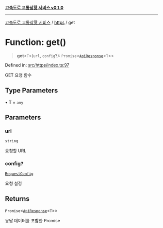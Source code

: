 [**고속도로 교통상황 서비스 v0.1.0**](../../README.md)

***

[고속도로 교통상황 서비스](../../modules.md) / [https](../README.md) / get

# Function: get()

> **get**\<`T`\>(`url`, `config`?): `Promise`\<[`ApiResponse`](../../types/https/interfaces/ApiResponse.md)\<`T`\>\>

Defined in: [src/https/index.ts:97](https://github.com/ksheyon123/road-status-preview/blob/f8475dd9e1f35d9b8acf92ef20ed9d0782a8bb42/src/https/index.ts#L97)

GET 요청 함수

## Type Parameters

• **T** = `any`

## Parameters

### url

`string`

요청할 URL

### config?

[`RequestConfig`](../../types/https/interfaces/RequestConfig.md)

요청 설정

## Returns

`Promise`\<[`ApiResponse`](../../types/https/interfaces/ApiResponse.md)\<`T`\>\>

응답 데이터를 포함한 Promise

